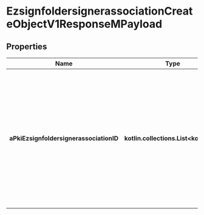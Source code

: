 
# EzsignfoldersignerassociationCreateObjectV1ResponseMPayload

## Properties
Name | Type | Description | Notes
------------ | ------------- | ------------- | -------------
**aPkiEzsignfoldersignerassociationID** | **kotlin.collections.List&lt;kotlin.Int&gt;** | An array of unique IDs representing the object that were requested to be created.  They are returned in the same order as the array containing the objects to be created that was sent in the request. | 



